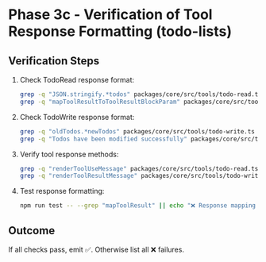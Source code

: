 # Phase 3c - Verification of Tool Response Formatting (todo-lists)

## Verification Steps

1. Check TodoRead response format:

   ```bash
   grep -q "JSON.stringify.*todos" packages/core/src/tools/todo-read.ts || echo "❌ TodoRead not returning raw array"
   grep -q "mapToolResultToToolResultBlockParam" packages/core/src/tools/todo-read.ts || echo "❌ TodoRead missing result mapping"
   ```

2. Check TodoWrite response format:

   ```bash
   grep -q "oldTodos.*newTodos" packages/core/src/tools/todo-write.ts || echo "❌ TodoWrite not returning diff"
   grep -q "Todos have been modified successfully" packages/core/src/tools/todo-write.ts || echo "❌ TodoWrite missing confirmation message"
   ```

3. Verify tool response methods:

   ```bash
   grep -q "renderToolUseMessage" packages/core/src/tools/todo-read.ts || echo "❌ TodoRead missing render methods"
   grep -q "renderToolResultMessage" packages/core/src/tools/todo-write.ts || echo "❌ TodoWrite missing render methods"
   ```

4. Test response formatting:
   ```bash
   npm run test -- --grep "mapToolResult" || echo "❌ Response mapping tests failing"
   ```

## Outcome

If all checks pass, emit ✅. Otherwise list all ❌ failures.
